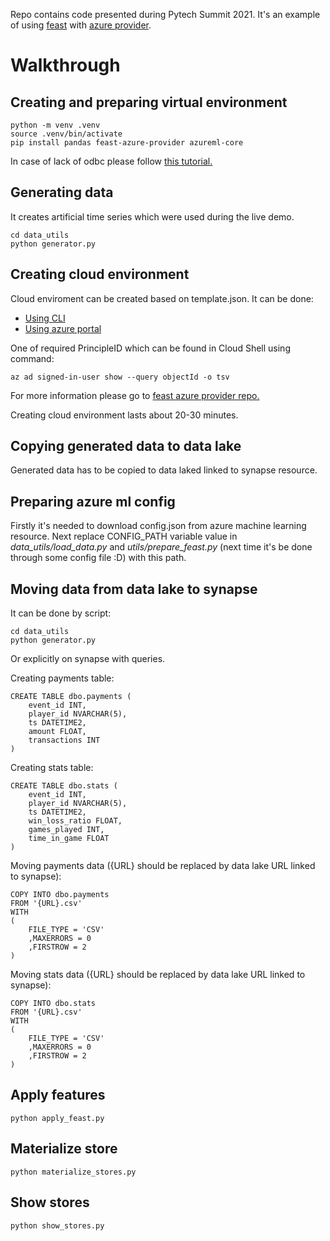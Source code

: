 Repo contains code presented during Pytech Summit 2021. It's an example of using [feast](https://github.com/feast-dev/feast) with [azure provider](https://github.com/Azure/feast-azure).


# Walkthrough

## Creating and preparing virtual environment
```
python -m venv .venv
source .venv/bin/activate
pip install pandas feast-azure-provider azureml-core
``` 
In case of lack of odbc please follow [this tutorial.](https://docs.microsoft.com/en-us/sql/connect/odbc/linux-mac/installing-the-microsoft-odbc-driver-for-sql-server?view=sql-server-ver15)

## Generating data
It creates artificial time series which were used during the live demo.
```
cd data_utils
python generator.py 
```

## Creating cloud environment
Cloud enviroment can be created based on template.json. It can be done: 
* [Using CLI](https://docs.microsoft.com/en-us/azure/azure-resource-manager/templates/template-tutorial-create-first-template?tabs=azure-cli)
* [Using azure portal](https://docs.microsoft.com/en-us/azure/azure-resource-manager/templates/quickstart-create-templates-use-the-portal) 

One of required PrincipleID which can be found in Cloud Shell using command:

```
az ad signed-in-user show --query objectId -o tsv
```
For more information please go to [feast azure provider repo.](https://github.com/Azure/feast-azure/tree/main/provider)

Creating cloud environment lasts about 20-30 minutes.

## Copying generated data to data lake
Generated data has to be copied to data laked linked to synapse resource.

## Preparing azure ml config 
Firstly it's needed to download config.json from azure machine learning resource. Next replace CONFIG_PATH variable value in *data_utils/load_data.py* and *utils/prepare_feast.py* (next time it's be done through some config file :D) with this path.


## Moving data from data lake to synapse 
It can be done by script:
```
cd data_utils
python generator.py 
``` 
Or explicitly on synapse with queries. 

Creating payments table:
```
CREATE TABLE dbo.payments (
    event_id INT,
    player_id NVARCHAR(5),
    ts DATETIME2,
    amount FLOAT,
    transactions INT
)
``` 
Creating stats table:
```
CREATE TABLE dbo.stats (
    event_id INT,
    player_id NVARCHAR(5),
    ts DATETIME2,
    win_loss_ratio FLOAT,
    games_played INT,
    time_in_game FLOAT
)
``` 
Moving payments data ({URL} should be replaced by data lake URL linked to synapse):
```
COPY INTO dbo.payments
FROM '{URL}.csv'
WITH
(
    FILE_TYPE = 'CSV'
    ,MAXERRORS = 0
    ,FIRSTROW = 2
)
``` 

Moving stats data ({URL} should be replaced by data lake URL linked to synapse):
```
COPY INTO dbo.stats
FROM '{URL}.csv'
WITH
(
    FILE_TYPE = 'CSV'
    ,MAXERRORS = 0
    ,FIRSTROW = 2
)
``` 

## Apply features

```
python apply_feast.py
```

## Materialize store

```
python materialize_stores.py
```


## Show stores 

```
python show_stores.py
```


